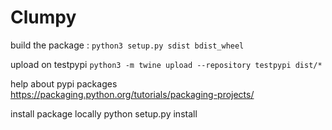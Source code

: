 # Clumpy

build the package :
`python3 setup.py sdist bdist_wheel`

upload on testpypi
`python3 -m twine upload --repository testpypi dist/*`

help about pypi packages
https://packaging.python.org/tutorials/packaging-projects/

install package locally
python setup.py install

